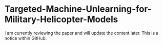 # Targeted-Machine-Unlearning-for-Military-Helicopter-Models

I am currently reviewing the paper and will update the content later. This is a notice within GitHub.
